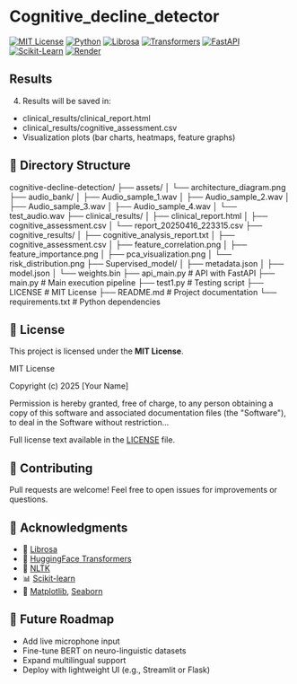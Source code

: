# Cognitive_decline_detector

[![MIT License](https://img.shields.io/badge/License-MIT-blue.svg)](LICENSE)
[![Python](https://img.shields.io/badge/Python-3.9%2B-blue.svg)](https://www.python.org/)
[![Librosa](https://img.shields.io/badge/Librosa-Audio_Processing-ff8800)](https://librosa.org/)
[![Transformers](https://img.shields.io/badge/🤗_Transformers-HuggingFace-yellow.svg)](https://huggingface.co/)
[![FastAPI](https://img.shields.io/badge/FastAPI-API-green.svg)](https://fastapi.tiangolo.com/)
[![Scikit-Learn](https://img.shields.io/badge/Scikit--Learn-ML-orange.svg)](https://scikit-learn.org/)
[![Render](https://img.shields.io/badge/Deployed_on-Render-5c5c5c)](https://cognitive-decline-detector.onrender.com)

## Results

4. Results will be saved in:
- clinical_results/clinical_report.html
- clinical_results/cognitive_assessment.csv
- Visualization plots (bar charts, heatmaps, feature graphs)

## 📂 Directory Structure

cognitive-decline-detection/
├── assets/
│   └── architecture_diagram.png         
├── audio_bank/
│   ├── Audio_sample_1.wav
│   ├── Audio_sample_2.wav
│   ├── Audio_sample_3.wav
│   ├── Audio_sample_4.wav
│   └── test_audio.wav
├── clinical_results/
│   ├── clinical_report.html
│   ├── cognitive_assessment.csv
│   └── report_20250416_223315.csv
├── cognitive_results/
│   ├── cognitive_analysis_report.txt
│   ├── cognitive_assessment.csv
│   ├── feature_correlation.png
│   ├── feature_importance.png
│   ├── pca_visualization.png
│   └── risk_distribution.png
├── Supervised_model/
│   ├── metadata.json
│   ├── model.json
│   └── weights.bin
├── api_main.py                          # API with FastAPI
├── main.py                              # Main execution pipeline
├── test1.py                             # Testing script
├── LICENSE                              # MIT License
├── README.md                            # Project documentation
└── requirements.txt                     # Python dependencies


## 📑 License

This project is licensed under the **MIT License**.

MIT License

Copyright (c) 2025 [Your Name]

Permission is hereby granted, free of charge, to any person obtaining a copy
of this software and associated documentation files (the "Software"), to deal
in the Software without restriction...

Full license text available in the [LICENSE](LICENSE) file.

## 🤝 Contributing

Pull requests are welcome! Feel free to open issues for improvements or questions.

## 🙌 Acknowledgments

- 🎵 [Librosa](https://librosa.org)
- 🤗 [HuggingFace Transformers](https://huggingface.co)
- 📘 [NLTK](https://www.nltk.org)
- 📊 [Scikit-learn](https://scikit-learn.org)
- 🎨 [Matplotlib](https://matplotlib.org), [Seaborn](https://seaborn.pydata.org)

## 🚀 Future Roadmap

- Add live microphone input
- Fine-tune BERT on neuro-linguistic datasets
- Expand multilingual support
- Deploy with lightweight UI (e.g., Streamlit or Flask)
